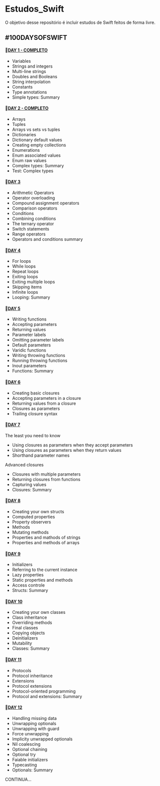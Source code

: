 # Estudos_Swift
O objetivo desse repositório é incluir estudos de Swift feitos de forma livre.

## #100DAYSOFSWIFT

#### :star2:[DAY 1 - COMPLETO](https://www.hackingwithswift.com/100/1)

* Variables
* Strings and integers
* Multi-line strings
* Doubles and Booleans
* String interpolation
* Constants
* Type annotations
* Simple types: Summary

#### :star2:[DAY 2 - COMPLETO](https://www.hackingwithswift.com/100/2)

* Arrays
* Tuples
* Arrays vs sets vs tuples
* Dictionaries
* Dictionary default values
* Creating empty collections
* Enumerations
* Enum associated values
* Enum raw values
* Complex types: Summary
* Test: Complex types

#### :star2:[DAY 3 ](https://www.hackingwithswift.com/100/3)

* Arithmetic Operators
* Operator overloading
* Compound assignment operators
* Comparison operators
* Conditions
* Combining conditions
* The ternary operator
* Switch statements
* Range operators
* Operators and conditions summary

#### :star2:[DAY 4 ](https://www.hackingwithswift.com/100/4)

* For loops
* While loops
* Repeat loops
* Exiting loops
* Exiting multiple loops
* Skipping items
* Infinite loops
* Looping: Summary
 
 
#### :star2:[DAY 5 ](https://www.hackingwithswift.com/100/5)

* Writing functions
* Accepting parameters
* Returning values
* Parameter labels
* Omitting parameter labels
* Default parameters
* Varidic functions
* Writing throwing functions
* Running throwing functions
* Inout parameters
* Functions: Summary

#### :star2:[DAY 6 ](https://www.hackingwithswift.com/100/6)

 * Creating basic closures
 * Accepting parameters in a closure
 * Returning values from a closure
 * Closures as parameters
 * Trailing closure syntax
 
#### :star2:[DAY 7 ](https://www.hackingwithswift.com/100/7)

The least you need to know
 * Using closures as parameters when they accept parameters
 * Using closures as parameters when they return values
 * Shorthand parameter names

Advanced closures
 * Closures with multiple parameters
 * Returning closures from functions
 * Capturing values
 * Closures: Summary
 
#### :star2:[DAY 8 ](https://www.hackingwithswift.com/100/8)

 * Creating your own structs
 * Computed properties
 * Property observers
 * Methods
 * Mutating methods
 * Properties and mathods of strings
 * Properties and methods of arrays
 
#### :star2:[DAY 9 ](https://www.hackingwithswift.com/100/9)

 * Initializers
 * Referring to the current instance
 * Lazy properties
 * Static properties and methods
 * Access controle
 * Structs: Summary
 
#### :star2:[DAY 10 ](https://www.hackingwithswift.com/100/10)

 * Creating your own classes
 * Class inheritance
 * Overriding methods
 * Final classes
 * Copying objects
 * Deinitializers
 * Mutability
 * Classes: Summary
 
#### :star2:[DAY 11 ](https://www.hackingwithswift.com/100/11)

 * Protocols
 * Protocol inheritance
 * Extensions
 * Protocol extensions
 * Protocol-oriented programming
 * Protocol and extensions: Summary
 
#### :star2:[DAY 12 ](https://www.hackingwithswift.com/100/12)

 * Handling missing data
 * Unwrapping optionals
 * Unwrapping with guard
 * Force unwrapping
 * Implicity unwrapped optionals
 * Nil coalescing
 * Optional chaining
 * Optional try
 * Faiable initializers
 * Typecasting
 * Optionals: Summary
 
 
 CONTINUA...

